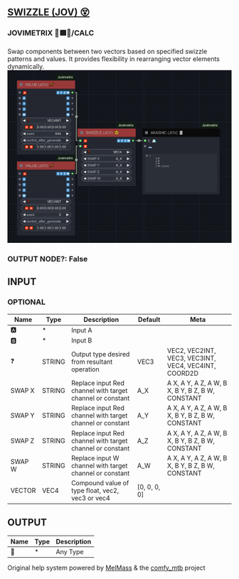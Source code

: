 [SWIZZLE (JOV) 😵](https://github.com/Amorano/Jovimetrix-examples/blob/master/node/SWIZZLE/SWIZZLE.md)
-----------------------------------------------------------------------------------------------------
### JOVIMETRIX 🔺🟩🔵/CALC
  
Swap components between two vectors based on specified swizzle patterns and values. It provides flexibility in rearranging vector elements dynamically.  
![SWIZZLE](https://raw.githubusercontent.com/Amorano/Jovimetrix-examples/master/node/SWIZZLE/SWIZZLE.png)
### OUTPUT NODE?: False
INPUT
-----
### OPTIONAL
| Name | Type | Description | Default | Meta |
| --- | --- | --- | --- | --- |
| 🅰️ | \* | Input A |  |  |
| 🅱️ | \* | Input B |  |  |
| ❓ | STRING | Output type desired from resultant operation | VEC3 | VEC2, VEC2INT, VEC3, VEC3INT, VEC4, VEC4INT, COORD2D |
| SWAP X | STRING | Replace input Red channel with target channel or constant | A\_X | A X, A Y, A Z, A W, B X, B Y, B Z, B W, CONSTANT |
| SWAP Y | STRING | Replace input Red channel with target channel or constant | A\_Y | A X, A Y, A Z, A W, B X, B Y, B Z, B W, CONSTANT |
| SWAP Z | STRING | Replace input Red channel with target channel or constant | A\_Z | A X, A Y, A Z, A W, B X, B Y, B Z, B W, CONSTANT |
| SWAP W | STRING | Replace input W channel with target channel or constant | A\_W | A X, A Y, A Z, A W, B X, B Y, B Z, B W, CONSTANT |
| VECTOR | VEC4 | Compound value of type float, vec2, vec3 or vec4 | [0, 0, 0, 0] |  |
OUTPUT
------
| Name | Type | Description |
| --- | --- | --- |
| 🦄 | \* | Any Type |
Original help system powered by [MelMass](https://github.com/melMass) & the [comfy\_mtb](https://github.com/melMass/comfy_mtb) project